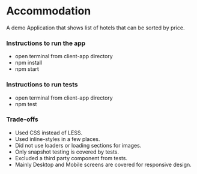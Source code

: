 # Accommodation

A demo Application that shows list of hotels that can be sorted by price.

### Instructions to run the app
- open terminal from client-app directory
- npm install
- npm start

### Instructions to run tests
- open terminal from client-app directory
- npm test

### Trade-offs
- Used CSS instead of LESS.
- Used inline-styles in a few places.
- Did not use loaders or loading sections for images.
- Only snapshot testing is covered by tests.
- Excluded a third party component from tests.
- Mainly Desktop and Mobile screens are covered for responsive design.

